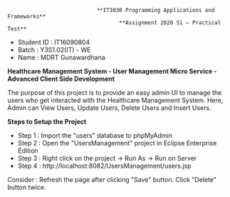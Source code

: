                                 **IT3030 Programming Applications and Frameworks**
                                       **Assignment 2020 S1 – Practical Test**

- Student ID	: IT16090804
- Batch 		: Y3S1.02(IT) - WE
- Name		: MDRT Gunawardhana


**Healthcare Management System - User Management Micro Service - Advanced Client Side Development**

The purpose of this project is to provide an easy admin UI to manage the users who get interacted with the Healthcare Management System. Here, Admin can View Users, Update Users, Delete Users and Insert Users. 

**Steps to Setup the Project**

- Step 1 : Import the "users" database to phpMyAdmin
- Step 2 : Open the "UsersManagement" project in Eclipse Enterprise Edition
- Step 3 : Right click on the project -> Run As -> Run on Server
- Step 4 : http://localhost:8082/UsersManagement/users.jsp


Consider : Refresh the page after clicking "Save" button.
           Click "Delete" button twice. 
